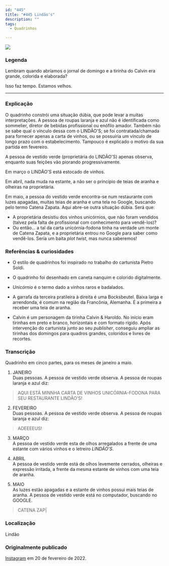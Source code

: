 ```yaml
---
id: "445"
title: "#445 Lindão's"
description: ""
tags:
  - Quadrinhos

---
```

![](https://bebiodicionario-com.s3.amazonaws.com/media/posts/202202/BOD445.png)

### Legenda

Lembram quando abríamos o jornal de domingo e a tirinha do Calvin era grande, colorida e elaborada?

Isso faz tempo. Estamos velhos.

---

### Explicação

O quadrinho constrói uma situação dúbia, que pode levar a muitas interpretações. A pessoa de roupas laranja e azul não é identificada como sommelier, diretor de bebidas profissional ou enófilo amador. Também não se sabe qual o vínculo dessa com o LINDÃO'S; se foi contratada/chamada para fornecer apenas a carta de vinhos, ou se possuíria um vínculo de longo prazo com o estabelecimento. Tampouco é explicado o motivo da sua partida em fevereiro.

A pessoa de vestido verde (proprietária do LINDÃO'S) apenas observa, enquanto suas feições vão piorando progressivamente.

Em março o LINDÃO'S está estocado de vinhos.

Em abril, nada muda na estante, a não ser o princípio de teias de aranha e olheiras na proprietária.  

Em maio, a pessoa do vestido verde encontra-se num restaurante com luzes apagadas, muitas teias de aranha e uma tela no Google, buscando pelo termo Catena Zapata. Aqui abre-se outra situação dúbia. Será que:
- A proprietária desistiu dos vinhos unicórnios, que não foram vendidos (talvez pela falta de profissional com conhecimento para vendê-los)?
- Ou então... a tal da carta unicórnia-fodona tinha na verdade um monte de Catena Zapata, e a proprietária entrou no Google para saber como vendê-los. Seria um baita *plot twist*, mas nunca saberemos!


### Referências & curiosidades
- O estilo de quadrinhos foi inspirado no trabalho do cartunista Pietro Soldi.

- O quadrinho foi desenhado em caneta nanquim e colorido digitalmente.

- *Unicórnio* é o termo dado a vinhos raros e badalados.

- A garrafa da terceira pratileira à direita é uma Bocksbeutel. Baixa larga e arrendonda, é comum na região da Francônia, Alemanha. É a primeira a receber uma teia de aranha.

- Calvin é um personagem da tirinha Calvin & Haroldo. No início eram tirinhas em preto e branco, horizontais e com formato rígido. Após intervenção do cartunista junto ao seu *publisher*, conseguiu ampliar as tirinhas dos domingos para quadros grandes, coloridos e livres de recortes.

### Transcrição
Quadrinho em cinco partes, para os meses de janeiro a maio.
1. JANEIRO  
  Duas pessoas. A pessoa de vestido verde observa. A pessoa de roupas laranja e azul diz:
  > AQUI ESTÁ MINNHA CARTA DE VINHOS UNICÓRNIA-FODONA PARA SEU RESTAURANTE LINDÃO'S!

2. FEVEREIRO  
  Duas pessoas. A pessoa de vestido verde observa. A pessoa de roupas laranja e azul diz:
  > ADEEEEUS!

3. MARÇO  
  A pessoa de vestido verde esta de olhos arregalados a frente de uma estante com vários vinhos e o letreiro *LINDÃO'S*.

4. ABRIL  
  A pessoa de vestido verde está de olhos levemente cerrados, olheiras e expressão irritada, a frente da mesma estante de vinhos com uma teia de aranha.

5. MAIO  
As luzes estão apagadas e a estante de vinhos possui mais teias de aranha.
A pessoa de vestido verde está no computador, buscando no GOOGLE.
> CATENA ZAP|

### Localização

Lindão

### Originalmente publicado

[Instagram](https://www.instagram.com/p/CaMmsd1L7mp/) em 20 de fevereiro de 2022.
